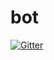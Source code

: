 # bot

[![Gitter](https://badges.gitter.im/myFirstbot/Lobby.svg)](https://gitter.im/myFirstbot/Lobby?utm_source=badge&utm_medium=badge&utm_campaign=pr-badge&utm_content=badge)